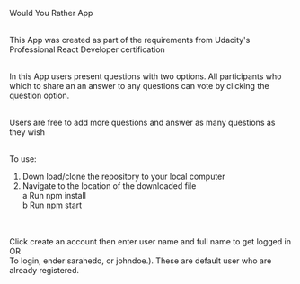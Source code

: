 
Would You Rather App <br><br>

This App was created as part of the requirements from Udacity's Professional React Developer certification<br><br>

In this App users present questions with two options. All participants who which to share an an answer to any questions can vote by clicking the question option.<br><br>

Users are free to add more questions and answer as many questions as they wish<br><br>

To use: <br>
  1. Down load/clone the repository to your local computer<br>
  2. Navigate to the location of the downloaded file<br>
   a Run npm install<br>
   b Run npm start

<br><br>
Click create an account then enter user name and full name to get logged in<br>
OR <br>
To login, ender sarahedo, or johndoe.). These are default user who are already registered.


